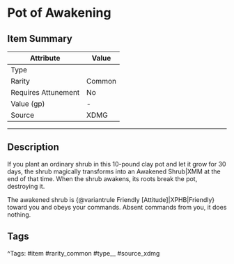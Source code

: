 # Pot of Awakening

## Item Summary

| Attribute            | Value                        |
|----------------------|------------------------------|
| Type                 |   |
| Rarity               | Common             |
| Requires Attunement  | No                |
| Value (gp)           | -    |
| Source               | XDMG |

---

## Description

If you plant an ordinary shrub in this 10-pound clay pot and let it grow for 30 days, the shrub magically transforms into an Awakened Shrub|XMM at the end of that time. When the shrub awakens, its roots break the pot, destroying it.

The awakened shrub is {@variantrule Friendly [Attitude]|XPHB|Friendly} toward you and obeys your commands. Absent commands from you, it does nothing.

## Tags

^Tags: #item #rarity_common #type__ #source_xdmg